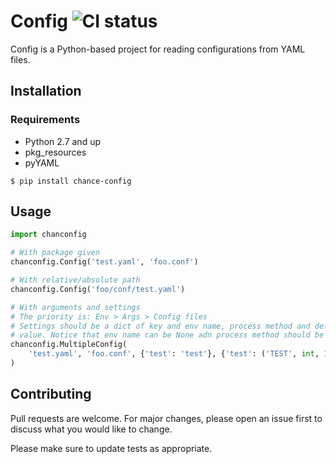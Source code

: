 # Config ![CI status](https://img.shields.io/badge/build-passing-brightgreen.svg)

Config is a Python-based project for reading configurations from YAML files.

## Installation

### Requirements
- Python 2.7 and up
- pkg_resources
- pyYAML

```
$ pip install chance-config 
```

## Usage

```python
import chanconfig

# With package given
chanconfig.Config('test.yaml', 'foo.conf')

# With relative/absolute path
chanconfig.Config('foo/conf/test.yaml')

# With arguments and settings
# The priority is: Env > Args > Config files
# Settings should be a dict of key and env name, process method and default
# value. Notice that env name can be None adn process method should be callable. 
chanconfig.MultipleConfig(
    'test.yaml', 'foo.conf', {'test': 'test'}, {'test': ('TEST', int, 1)}
)
```

## Contributing
Pull requests are welcome. For major changes, please open an issue first
to discuss what you would like to change.

Please make sure to update tests as appropriate.
